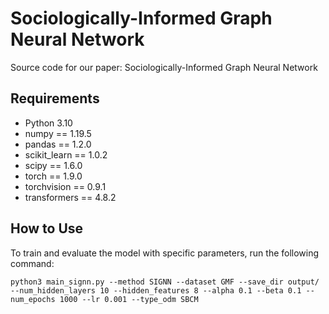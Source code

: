 # Sociologically-Informed Graph Neural Network
Source code for our paper: Sociologically-Informed Graph Neural Network

## Requirements
- Python 3.10
- numpy == 1.19.5
- pandas == 1.2.0
- scikit_learn == 1.0.2
- scipy == 1.6.0
- torch == 1.9.0
- torchvision == 0.9.1
- transformers == 4.8.2

## How to Use
To train and evaluate the model with specific parameters, run the following command:
```
python3 main_signn.py --method SIGNN --dataset GMF --save_dir output/ --num_hidden_layers 10 --hidden_features 8 --alpha 0.1 --beta 0.1 --num_epochs 1000 --lr 0.001 --type_odm SBCM
```
